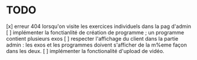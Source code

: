 # TODO 

[x] erreur 404 lorsqu'on visite les exercices individuels dans la pag d'admin
[ ] implémenter la fonctianlité de création de programme ; un programme contient plusieurs exos
[ ] respecter l'affichage du client dans la partie admin : les exos et les programmes doivent s'afficher de la m%eme façon dans les deux.
[ ] implémenter la fonctionalité d'upload de vidéo.
